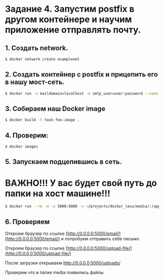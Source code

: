 # Задание 4. Запустим postfix в другом контейнере и научим приложение отправлять почту.

## 1. Сoздать network.

```bash
$ docker network create examplenet
```

## 2. Создать контейнер с postfix и прицепить его в нашу мост-сеть.

```bash
$ docker run -e maildomain=localhost -e smtp_user=user:password --name postfix -d --net examplenet catatnight/postfix
```

## 3. Собираем наш Docker image

```bash
$ docker build -t task-foo-image .
```

## 4. Проверим:

```bash
$ docker images
```

## 5. Запускаем подцепившись в сеть.

# ВАЖНО!!! У вас будет свой путь до папки на хост машине!!!

```bash
$ docker run --rm -d -p 5000:5000 -v ~/projects/docker_less/media/:/app/media -e smtp_host=postfix -e smtp_port=25 -e smtp_user=user -e smtp_password=password --name task-foo-cont --net examplenet task-foo-image
```

## 6. Проверяем

Откроем браузер по ссылке [http://0.0.0.0:5000/email/](http://0.0.0.0:5000/email/) и попробуем отправить себе письмо

Откроем браузер по ссылке [http://0.0.0.0:5000/upload-file/](http://0.0.0.0:5000/upload-file/)

После загрузки открываем [http://0.0.0.0:5000/uploads/<filename>](http://0.0.0.0:5000/uploads/<filename>)

Проверим что в папке media появились файлы
